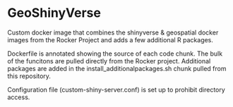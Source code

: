 # GeoShinyVerse
Custom docker image that combines the shinyverse &amp; geospatial docker images from the Rocker Project and adds a few additional R packages.

Dockerfile is annotated showing the source of each code chunk. The bulk of the funcitons are pulled directly from the Rocker project.  Additional packages are added in the install_additionalpackages.sh chunk pulled from this repository. 

Configuration file (custom-shiny-server.conf) is set up to prohibit directory access.
